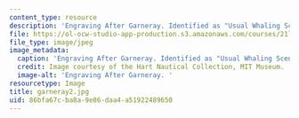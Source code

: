 ```yaml
---
content_type: resource
description: 'Engraving After Garneray. Identified as "Usual Whaling Scene: Colored--modern." '
file: https://ol-ocw-studio-app-production.s3.amazonaws.com/courses/21l-705-major-authors-melville-and-morrison-fall-2003/86bfa67cba8a9e86daa4a51922489650_garneray2.jpg
file_type: image/jpeg
image_metadata:
  caption: 'Engraving After Garneray. Identified as "Usual Whaling Scene: Colored--modern."'
  credit: Image courtesy of the Hart Nautical Collection, MIT Museum.
  image-alt: 'Engraving After Garneray. '
resourcetype: Image
title: garneray2.jpg
uid: 86bfa67c-ba8a-9e86-daa4-a51922489650
---
```

